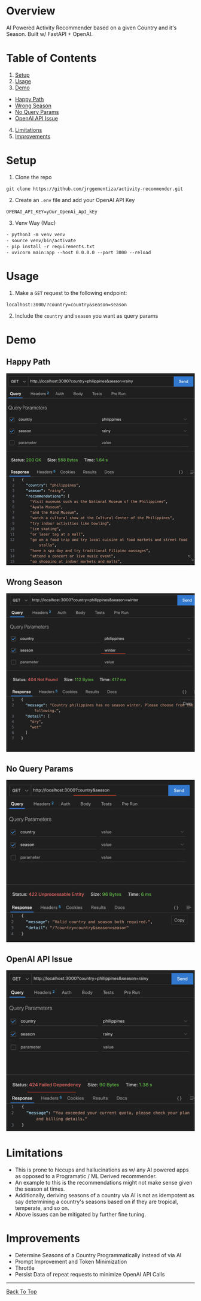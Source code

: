 # Overview
AI Powered Activity Recommender based on a given Country and it's Season. Built w/ FastAPI + OpenAI.

# Table of Contents
1. [Setup](#setup)
2. [Usage](#usage)
3. [Demo](#demo)
- [Happy Path](#happy-path)
- [Wrong Season](#wrong-season)
- [No Query Params](#no-query-params)
- [OpenAI API Issue](#openai-api-issue)
4. [Limitations](#limitations)
5. [Improvements](#improvements)

# Setup
1. Clone the repo
```
git clone https://github.com/jrggementiza/activity-recommender.git
```
2. Create an `.env` file and add your OpenAI API Key
```
OPENAI_API_KEY=yOur_OpenAi_ApI_kEy
```

3. Venv Way (Mac)
```
- python3 -m venv venv
- source venv/bin/activate
- pip install -r requirements.txt
- uvicorn main:app --host 0.0.0.0 --port 3000 --reload
```

# Usage
1. Make a `GET` request to the following endpoint:
```
localhost:3000/?country=country&season=season
```
2. Include the `country` and `season` you want as query params


# Demo
## Happy Path
![Somewhat Happy Path](./demo/happy_path.png)

## Wrong Season
![Wrong Season](./demo/wrong_season.png)

## No Query Params
![Query Params Required](./demo/query_params_required.png)

## OpenAI API Issue
![OpenAI API Issue](./demo/openai_api_issue.png)

# Limitations
- This is prone to hiccups and hallucinations as w/ any AI powered apps as opposed to a Programatic / ML Derived recommender.
- An example to this is the recommendations might not make sense given the season at times.
- Additionally, deriving seasons of a country via AI is not as idempotent as say determining a country's seasons based on if they are tropical, temperate, and so on.
- Above issues can be mitigated by further fine tuning.


# Improvements
- Determine Seasons of a Country Programmatically instead of via AI
- Prompt Improvement and Token Minimization
- Throttle
- Persist Data of repeat requests to minimize OpenAI API Calls

---
[Back To Top](#table-of-contents)